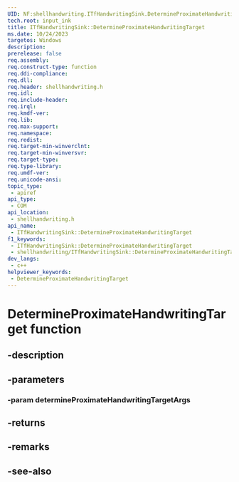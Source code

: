 ```yaml
---
UID: NF:shellhandwriting.ITfHandwritingSink.DetermineProximateHandwritingTarget
tech.root: input_ink
title: ITfHandwritingSink::DetermineProximateHandwritingTarget
ms.date: 10/24/2023
targetos: Windows
description: 
prerelease: false
req.assembly: 
req.construct-type: function
req.ddi-compliance: 
req.dll: 
req.header: shellhandwriting.h
req.idl: 
req.include-header: 
req.irql: 
req.kmdf-ver: 
req.lib: 
req.max-support: 
req.namespace: 
req.redist: 
req.target-min-winverclnt: 
req.target-min-winversvr: 
req.target-type: 
req.type-library: 
req.umdf-ver: 
req.unicode-ansi: 
topic_type:
 - apiref
api_type:
 - COM
api_location:
 - shellhandwriting.h
api_name:
 - ITfHandwritingSink::DetermineProximateHandwritingTarget
f1_keywords:
 - ITfHandwritingSink::DetermineProximateHandwritingTarget
 - shellhandwriting/ITfHandwritingSink::DetermineProximateHandwritingTarget
dev_langs:
 - c++
helpviewer_keywords:
 - DetermineProximateHandwritingTarget
---
```


# DetermineProximateHandwritingTarget function

## -description

## -parameters

### -param determineProximateHandwritingTargetArgs

## -returns

## -remarks

## -see-also

